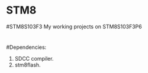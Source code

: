 # STM8
#STM8S103F3
My working projects on STM8S103F3P6
#
#
#
#
#
#
#Dependencies:
1. SDCC compiler.
2. stm8flash.
